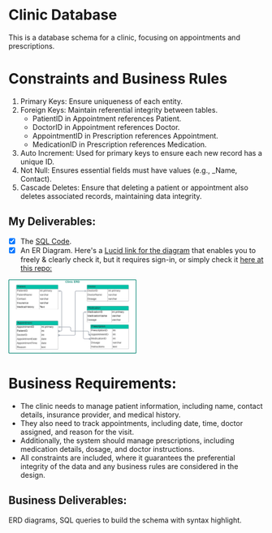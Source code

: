 # Clinic Database

This is a database schema for a clinic, focusing on appointments and prescriptions.

# Constraints and Business Rules
1. Primary Keys: Ensure uniqueness of each entity.
2. Foreign Keys: Maintain referential integrity between tables.
    - PatientID in Appointment references Patient.
    - DoctorID in Appointment references Doctor.
    - AppointmentID in Prescription references Appointment.
    - MedicationID in Prescription references Medication.
3. Auto Increment: Used for primary keys to ensure each new record has a unique ID.
4. Not Null: Ensures essential fields must have values (e.g., _Name, Contact).
5. Cascade Deletes: Ensure that deleting a patient or appointment also deletes associated records, maintaining data integrity.

## My Deliverables:

- [x] The [SQL Code](/SQL%20Schema%20of%20a%20Medical%20Clinic.sql).
- [x] An ER Diagram. Here's a [Lucid link for the diagram](https://lucid.app/lucidchart/4859c472-4c13-4767-9a33-9f88bab40c2b/edit?invitationId=inv_f1cb8123-8224-4c27-a4e6-afc4bfef3386)
      that enables you to freely & clearly check it, but it requires sign-in,
      or simply check it [here at this repo:](/ERD%20of%20a%20Medical%20Clinic%20-%20Main.png)

<picture>
      <img width="50%" alt="PNG photo of Clinic ERD" src="/ERD%20of%20a%20Medical%20Clinic%20-%20Main.png" href=src>
</picture>


# Business Requirements:

- The clinic needs to manage patient information, including name, contact details, insurance provider, and medical history.
- They also need to track appointments, including date, time, doctor assigned, and reason for the visit.
- Additionally, the system should manage prescriptions, including medication details, dosage, and doctor instructions.
- All constraints are included, where it guarantees the preferential integrity of the data and any business rules are considered in the design.

## Business Deliverables:

ERD diagrams, SQL queries to build the schema with syntax highlight.
